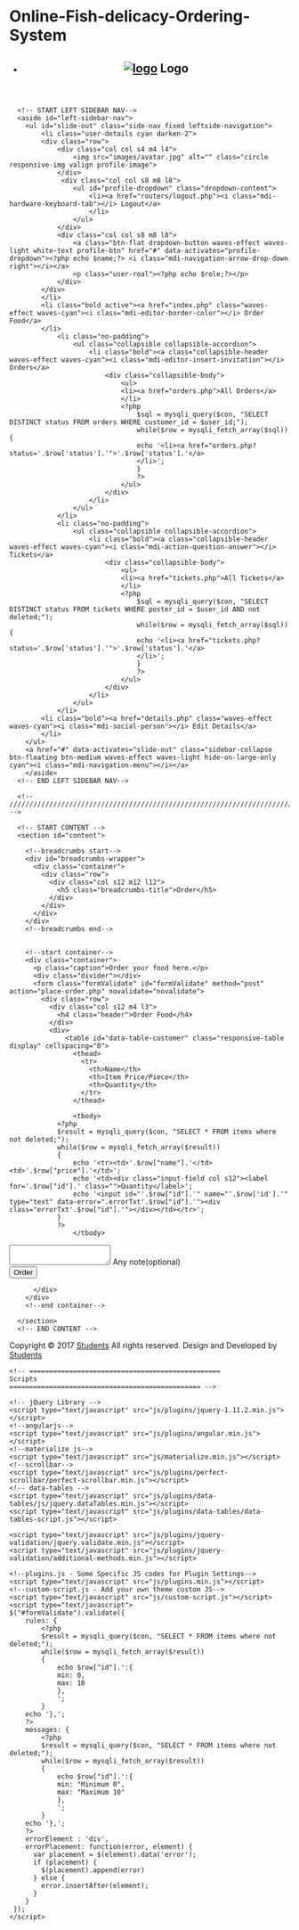 # Online-Fish-delicacy-Ordering-System
<?php
include 'includes/connect.php';
include 'includes/wallet.php';

	if($_SESSION['customer_sid']==session_id())
	{
		?>
<!DOCTYPE html>
<html lang="en">

<head>
  <meta http-equiv="Content-Type" content="text/html; charset=UTF-8">
  <meta name="viewport" content="width=device-width, initial-scale=1, maximum-scale=1.0, user-scalable=no">
  <meta http-equiv="X-UA-Compatible" content="IE=edge">
  <meta name="msapplication-tap-highlight" content="no">
  <title>Order Food</title>

  <!-- Favicons-->
  <link rel="icon" href="images/favicon/favicon-32x32.png" sizes="32x32">
  <!-- Favicons-->
  <link rel="apple-touch-icon-precomposed" href="images/favicon/apple-touch-icon-152x152.png">
  <!-- For iPhone -->
  <meta name="msapplication-TileColor" content="#00bcd4">
  <meta name="msapplication-TileImage" content="images/favicon/mstile-144x144.png">
  <!-- For Windows Phone -->


  <!-- CORE CSS-->
  <link href="css/materialize.min.css" type="text/css" rel="stylesheet" media="screen,projection">
  <link href="css/style.min.css" type="text/css" rel="stylesheet" media="screen,projection">
  <!-- Custome CSS-->    
  <link href="css/custom/custom.min.css" type="text/css" rel="stylesheet" media="screen,projection">
  <!-- INCLUDED PLUGIN CSS ON THIS PAGE -->
  <link href="js/plugins/perfect-scrollbar/perfect-scrollbar.css" type="text/css" rel="stylesheet" media="screen,projection">
  <link href="js/plugins/data-tables/css/jquery.dataTables.min.css" type="text/css" rel="stylesheet" media="screen,projection">
  
   <style type="text/css">
  .input-field div.error{
    position: relative;
    top: -1rem;
    left: 0rem;
    font-size: 0.8rem;
    color:#FF4081;
    -webkit-transform: translateY(0%);
    -ms-transform: translateY(0%);
    -o-transform: translateY(0%);
    transform: translateY(0%);
  }
  .input-field label.active{
      width:100%;
  }
  .left-alert input[type=text] + label:after, 
  .left-alert input[type=password] + label:after, 
  .left-alert input[type=email] + label:after, 
  .left-alert input[type=url] + label:after, 
  .left-alert input[type=time] + label:after,
  .left-alert input[type=date] + label:after, 
  .left-alert input[type=datetime-local] + label:after, 
  .left-alert input[type=tel] + label:after, 
  .left-alert input[type=number] + label:after, 
  .left-alert input[type=search] + label:after, 
  .left-alert textarea.materialize-textarea + label:after{
      left:0px;
  }
  .right-alert input[type=text] + label:after, 
  .right-alert input[type=password] + label:after, 
  .right-alert input[type=email] + label:after, 
  .right-alert input[type=url] + label:after, 
  .right-alert input[type=time] + label:after,
  .right-alert input[type=date] + label:after, 
  .right-alert input[type=datetime-local] + label:after, 
  .right-alert input[type=tel] + label:after, 
  .right-alert input[type=number] + label:after, 
  .right-alert input[type=search] + label:after, 
  .right-alert textarea.materialize-textarea + label:after{
      right:70px;
  }
  </style> 
</head>

<body>
  <!-- Start Page Loading -->
  <div id="loader-wrapper">
      <div id="loader"></div>        
      <div class="loader-section section-left"></div>
      <div class="loader-section section-right"></div>
  </div>
  <!-- End Page Loading -->

  <!-- //////////////////////////////////////////////////////////////////////////// -->

  <!-- START HEADER -->
  <header id="header" class="page-topbar">
        <!-- start header nav-->
        <div class="navbar-fixed">
            <nav class="navbar-color">
                <div class="nav-wrapper">
                    <ul class="left">                      
                      <li><h1 class="logo-wrapper"><a href="index.php" class="brand-logo darken-1"><img src="images/sample_logo.png" alt="logo"></a> <span class="logo-text">Logo</span></h1></li>
                    </ul>
                   <!--  <ul class="right hide-on-med-and-down">                        
                        <li><a href="#" class="waves-effect waves-block waves-light"><i class="mdi-editor-attach-money"><?php echo $balance;?></i></a>
                        </li>
                    </ul>	 -->				
                </div>
            </nav>
        </div>
        <!-- end header nav-->
  </header>
  <!-- END HEADER -->

  <!-- //////////////////////////////////////////////////////////////////////////// -->

  <!-- START MAIN -->
  <div id="main">
    <!-- START WRAPPER -->
    <div class="wrapper">

      <!-- START LEFT SIDEBAR NAV-->
      <aside id="left-sidebar-nav">
        <ul id="slide-out" class="side-nav fixed leftside-navigation">
            <li class="user-details cyan darken-2">
            <div class="row">
                <div class="col col s4 m4 l4">
                    <img src="images/avatar.jpg" alt="" class="circle responsive-img valign profile-image">
                </div>
				 <div class="col col s8 m8 l8">
                    <ul id="profile-dropdown" class="dropdown-content">
                        <li><a href="routers/logout.php"><i class="mdi-hardware-keyboard-tab"></i> Logout</a>
                        </li>
                    </ul>
                </div>
                <div class="col col s8 m8 l8">
                    <a class="btn-flat dropdown-button waves-effect waves-light white-text profile-btn" href="#" data-activates="profile-dropdown"><?php echo $name;?> <i class="mdi-navigation-arrow-drop-down right"></i></a>
                    <p class="user-roal"><?php echo $role;?></p>
                </div>
            </div>
            </li>
            <li class="bold active"><a href="index.php" class="waves-effect waves-cyan"><i class="mdi-editor-border-color"></i> Order Food</a>
            </li>
                <li class="no-padding">
                    <ul class="collapsible collapsible-accordion">
                        <li class="bold"><a class="collapsible-header waves-effect waves-cyan"><i class="mdi-editor-insert-invitation"></i> Orders</a>
                            <div class="collapsible-body">
                                <ul>
								<li><a href="orders.php">All Orders</a>
                                </li>
								<?php
									$sql = mysqli_query($con, "SELECT DISTINCT status FROM orders WHERE customer_id = $user_id;");
									while($row = mysqli_fetch_array($sql)){
                                    echo '<li><a href="orders.php?status='.$row['status'].'">'.$row['status'].'</a>
                                    </li>';
									}
									?>
                                </ul>
                            </div>
                        </li>
                    </ul>
                </li>
                <li class="no-padding">
                    <ul class="collapsible collapsible-accordion">
                        <li class="bold"><a class="collapsible-header waves-effect waves-cyan"><i class="mdi-action-question-answer"></i> Tickets</a>
                            <div class="collapsible-body">
                                <ul>
								<li><a href="tickets.php">All Tickets</a>
                                </li>
								<?php
									$sql = mysqli_query($con, "SELECT DISTINCT status FROM tickets WHERE poster_id = $user_id AND not deleted;");
									while($row = mysqli_fetch_array($sql)){
                                    echo '<li><a href="tickets.php?status='.$row['status'].'">'.$row['status'].'</a>
                                    </li>';
									}
									?>
                                </ul>
                            </div>
                        </li>
                    </ul>
                </li>					
            <li class="bold"><a href="details.php" class="waves-effect waves-cyan"><i class="mdi-social-person"></i> Edit Details</a>
            </li>				
        </ul>
        <a href="#" data-activates="slide-out" class="sidebar-collapse btn-floating btn-medium waves-effect waves-light hide-on-large-only cyan"><i class="mdi-navigation-menu"></i></a>
        </aside>
      <!-- END LEFT SIDEBAR NAV-->

      <!-- //////////////////////////////////////////////////////////////////////////// -->

      <!-- START CONTENT -->
      <section id="content">

        <!--breadcrumbs start-->
        <div id="breadcrumbs-wrapper">
          <div class="container">
            <div class="row">
              <div class="col s12 m12 l12">
                <h5 class="breadcrumbs-title">Order</h5>
              </div>
            </div>
          </div>
        </div>
        <!--breadcrumbs end-->


        <!--start container-->
        <div class="container">
          <p class="caption">Order your food here.</p>
          <div class="divider"></div>
		  <form class="formValidate" id="formValidate" method="post" action="place-order.php" novalidate="novalidate">
            <div class="row">
              <div class="col s12 m4 l3">
                <h4 class="header">Order Food</h4>
              </div>
              <div>
                  <table id="data-table-customer" class="responsive-table display" cellspacing="0">
                    <thead>
                      <tr>
                        <th>Name</th>
                        <th>Item Price/Piece</th>
                        <th>Quantity</th>
                      </tr>
                    </thead>

                    <tbody>
				<?php
				$result = mysqli_query($con, "SELECT * FROM items where not deleted;");
				while($row = mysqli_fetch_array($result))
				{
					echo '<tr><td>'.$row["name"].'</td><td>'.$row["price"].'</td>';                      
					echo '<td><div class="input-field col s12"><label for='.$row["id"].' class="">Quantity</label>';
					echo '<input id="'.$row["id"].'" name="'.$row['id'].'" type="text" data-error=".errorTxt'.$row["id"].'"><div class="errorTxt'.$row["id"].'"></div></td></tr>';
				}
				?>
                    </tbody>
</table>
              </div>
			  <div class="input-field col s12">
              <i class="mdi-editor-mode-edit prefix"></i>
              <textarea id="description" name="description" class="materialize-textarea"></textarea>
              <label for="description" class="">Any note(optional)</label>
			  </div>
			  <div>
			  <div class="input-field col s12">
                              <button class="btn cyan waves-effect waves-light right" type="submit" name="action">Order
                                <i class="mdi-content-send right"></i>
                              </button>
                            </div>
            </div>
			</form>
            <div class="divider"></div>
            
          </div>
        </div>
        <!--end container-->

      </section>
      <!-- END CONTENT -->


  </div>
  <!-- END MAIN -->



  <!-- //////////////////////////////////////////////////////////////////////////// -->

  <!-- START FOOTER -->
  <footer class="page-footer">
    <div class="footer-copyright">
      <div class="container">
        <span>Copyright © 2017 <a class="grey-text text-lighten-4" href="#" target="_blank">Students</a> All rights reserved.</span>
        <span class="right"> Design and Developed by <a class="grey-text text-lighten-4" href="#">Students</a></span>
        </div>
    </div>
  </footer>
    <!-- END FOOTER -->



    <!-- ================================================
    Scripts
    ================================================ -->
    
    <!-- jQuery Library -->
    <script type="text/javascript" src="js/plugins/jquery-1.11.2.min.js"></script>    
    <!--angularjs-->
    <script type="text/javascript" src="js/plugins/angular.min.js"></script>
    <!--materialize js-->
    <script type="text/javascript" src="js/materialize.min.js"></script>
    <!--scrollbar-->
    <script type="text/javascript" src="js/plugins/perfect-scrollbar/perfect-scrollbar.min.js"></script>
    <!-- data-tables -->
    <script type="text/javascript" src="js/plugins/data-tables/js/jquery.dataTables.min.js"></script>
    <script type="text/javascript" src="js/plugins/data-tables/data-tables-script.js"></script>
	
    <script type="text/javascript" src="js/plugins/jquery-validation/jquery.validate.min.js"></script>
    <script type="text/javascript" src="js/plugins/jquery-validation/additional-methods.min.js"></script>
    
    <!--plugins.js - Some Specific JS codes for Plugin Settings-->
    <script type="text/javascript" src="js/plugins.min.js"></script>
    <!--custom-script.js - Add your own theme custom JS-->
    <script type="text/javascript" src="js/custom-script.js"></script>
    <script type="text/javascript">
    $("#formValidate").validate({
        rules: {
			<?php
			$result = mysqli_query($con, "SELECT * FROM items where not deleted;");
			while($row = mysqli_fetch_array($result))
			{
				echo $row["id"].':{
				min: 0,
				max: 10
				},
				';
			}
		echo '},';
		?>
        messages: {
			<?php
			$result = mysqli_query($con, "SELECT * FROM items where not deleted;");
			while($row = mysqli_fetch_array($result))
			{  
				echo $row["id"].':{
				min: "Minimum 0",
				max: "Maximum 10"
				},
				';
			}
		echo '},';
		?>
        errorElement : 'div',
        errorPlacement: function(error, element) {
          var placement = $(element).data('error');
          if (placement) {
            $(placement).append(error)
          } else {
            error.insertAfter(element);
          }
        }
     });
    </script>
</body>

</html>
<?php
	}
	else
	{
		if($_SESSION['admin_sid']==session_id())
		{
			header("location:admin-page.php");		
		}
		else{
			header("location:login.php");
		}
	}
?>
